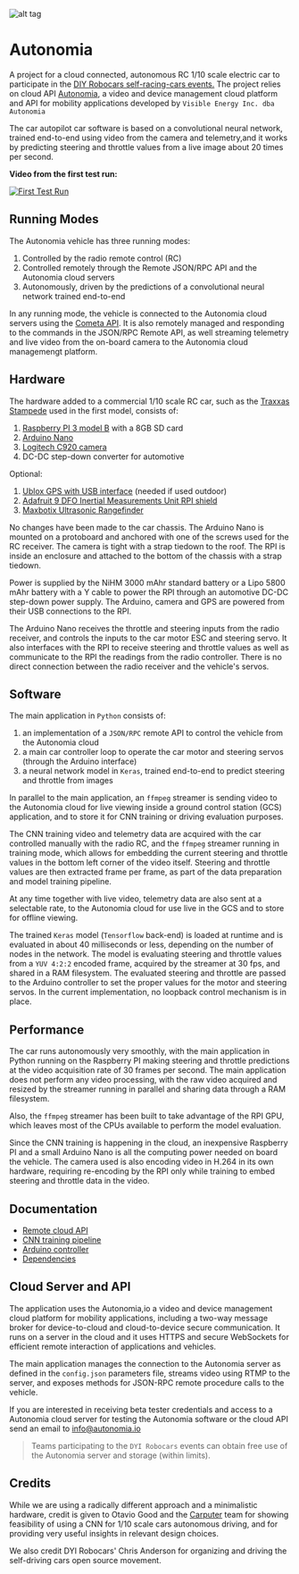 ![alt tag](https://img.shields.io/badge/python-2.7-blue.svg)

# Autonomia
A project for a cloud connected, autonomous RC 1/10 scale electric car to participate in the [DIY Robocars self-racing-cars events.](https://www.meetup.com/Self-Racing-Cars/) The project relies on cloud API [Autonomia](http://www.autonomia.io), a video and device management cloud platform and API for mobility applications developed by `Visible Energy Inc. dba Autonomia`

The car autopilot car software is based on a convolutional neural network, trained end-to-end using video from the camera and telemetry,and it works by predicting steering and throttle values from a live image about 20 times per second.

**Video from the first test run:**

[![First Test Run](https://img.youtube.com/vi/3SsrNfRHWoU/0.jpg)](https://youtu.be/3SsrNfRHWoU)
## Running Modes
The Autonomia vehicle has three running modes:

1. Controlled by the radio remote control (RC)
2. Controlled remotely through the Remote JSON/RPC API and the Autonomia cloud servers
3. Autonomously, driven by the predictions of a convolutional neural network trained end-to-end

In any running mode, the vehicle is connected to the Autonomia cloud servers using the [Cometa API](http://www.cometa.io/cometa-api.html). It is also remotely managed and responding to the commands in the JSON/RPC Remote API, as well streaming telemetry and live video from the on-board camera to the Autonomia cloud managemengt platform.

## Hardware
The hardware added to a commercial 1/10 scale RC car, such as the [Traxxas Stampede](https://traxxas.com/products/models/electric/36054-1stampede?t=details) used in the first model, consists of:

1. [Raspberry PI 3 model B](https://www.raspberrypi.org/products/raspberry-pi-3-model-b/) with a 8GB SD card
2. [Arduino Nano](https://www.arduino.cc/en/Main/arduinoBoardNano)
3. [Logitech C920 camera](http://www.logitech.com/en-us/product/hd-pro-webcam-c920)
4. DC-DC step-down converter for automotive

Optional:

1. [Ublox GPS with USB interface](http://www.hardkernel.com/main/products/prdt_info.php?g_code=G142502154078) (needed if used outdoor)
2. [Adafruit 9 DFO Inertial Measurements Unit RPI shield](https://www.adafruit.com/products/2472)
3. [Maxbotix Ultrasonic Rangefinder](https://www.adafruit.com/products/172)

No changes have been made to the car chassis. The Arduino Nano is mounted on a protoboard and anchored with one of the screws used for the RC receiver. The camera is tight with a strap tiedown to the roof. The RPI is inside an enclosure and attached to the bottom of the chassis with a strap tiedown.

Power is supplied by the NiHM 3000 mAhr standard battery or a Lipo 5800 mAhr battery with a Y cable to power the RPI through an automotive DC-DC step-down power supply. The Arduino, camera and GPS are powered from their USB connections to the RPI.

The Arduino Nano receives the throttle and steering inputs from the radio receiver, and controls the inputs to the car motor ESC and steering servo. It also interfaces with the RPI to receive steering and throttle values as well as communicate to the RPI the readings from the radio controller. There is no direct connection between the radio receiver and the vehicle's servos.

## Software

The main application in `Python` consists of:

1. an implementation of a `JSON/RPC` remote API to control the vehicle from the Autonomia cloud
2. a main car controller loop to operate the car motor and steering servos (through the Arduino interface)
3. a neural network model in `Keras`, trained end-to-end to predict steering and throttle from images

In parallel to the main application, an `ffmpeg` streamer is sending video to the Autonomia cloud for live viewing inside a ground control station (GCS) application, and to store it for CNN training or driving evaluation purposes.

The CNN training video and telemetry data are acquired with the car controlled manually with the radio RC, and the `ffmpeg` streamer running in training mode, which allows for embedding the current steering and throttle values in the bottom left corner of the video itself. Steering and throttle values are then extracted frame per frame, as part of the data preparation and model training pipeline.

At any time together with live video, telemetry data are also sent at a selectable rate, to the Autonomia cloud for use live in the GCS and to store for offline viewing.

The trained `Keras` model (`Tensorflow` back-end) is loaded at runtime and is evaluated in about 40 milliseconds or less, depending on the number of nodes in the network. The model is evaluating steering and throttle values from a `YUV 4:2:2` encoded frame, acquired by the streamer at 30 fps, and shared in a RAM filesystem. The evaluated steering and throttle are passed to the Arduino controller to set the proper values for the motor and steering servos. In the current implementation, no loopback control mechanism is in place.

## Performance

The car runs autonomously very smoothly, with the main application in Python running on the Raspberry PI making steering and throttle predictions at the video acquisition rate of 30 frames per second. The main application does not perform any video processing, with the raw video acquired and resized by the streamer running in parallel and sharing data through a RAM filesystem.

Also, the `ffmpeg` streamer has been built to take advantage of the RPI GPU, which leaves most of the CPUs available to perform the model evaluation.

Since the CNN training is happening in the cloud, an inexpensive Raspberry PI and a small Arduino Nano is all the computing power needed on board the vehicle. The camera used is also encoding video in H.264 in its own hardware, requiring re-encoding by the RPI only while training to embed steering and throttle data in the video.

## Documentation

* [Remote cloud API](../master/docs/remote-api.md) 
* [CNN training pipeline](../master/ConvNet/README.md)
* [Arduino controller](../master/Arduino/README.md)
* [Dependencies](../master/docs/dependencies.md)

## Cloud Server and API
The application uses the Autonomia,io a video and device management cloud platform for mobility applications, including a two-way message broker for device-to-cloud and cloud-to-device secure communication. It runs on a server in the cloud and it uses HTTPS and secure WebSockets for efficient remote interaction of applications and vehicles.

The main application manages the connection to the Autonomia server as defined in the `config.json` parameters file, streams video using RTMP to the server, and exposes methods for JSON-RPC remote procedure calls to the vehicle. 

If you are interested in receiving beta tester credentials and access to a Autonomia cloud server for testing the Autonomia software or the cloud API send an email to info@autonomia.io
>Teams participating to the `DYI Robocars` events can obtain free use of the Autonomia server and storage (within limits).

## Credits

While we are using a radically different approach and a minimalistic hardware, credit is given to Otavio Good and the [Carputer](https://github.com/otaviogood/carputer) team for showing feasibility of using a CNN for 1/10 scale cars autonomous driving, and for providing very useful insights in relevant design choices.

We also credit DYI Robocars' Chris Anderson for organizing and driving the self-driving cars open source movement.
